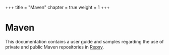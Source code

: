 +++
title = "Maven"
chapter = true
weight = 1
+++

# Maven

This documentation contains a user guide and samples regarding the use of private and public Maven repositories in [Repsy](https://repsy.io).
